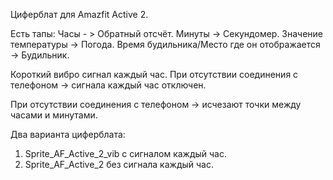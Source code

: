 Циферблат для Amazfit Active 2.

Есть тапы:
Часы - > Обратный отсчёт.
Минуты -> Секундомер.
Значение температуры -> Погода.
Время будильника/Место где он отображается -> Будильник.

Короткий вибро сигнал каждый час.
При отсутствии соединения с телефоном -> сигнала каждый час отключен.

При отсутствии соединения с телефоном -> исчезают точки между часами и минутами.

Два варианта циферблата:
1) Sprite_AF_Active_2_vib с сигналом каждый час.
2) Sprite_AF_Active_2 без сигнала каждый час.
